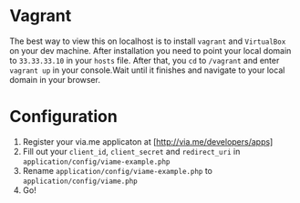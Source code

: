 # Vagrant

 The best way to view this on localhost is to install `vagrant` and `VirtualBox` on your dev machine. After installation you need to point your local domain to `33.33.33.10` in your `hosts` file. After that, you `cd` to `/vagrant` and enter `vagrant up` in your console.Wait until it finishes and navigate to your local domain in your browser.

# Configuration

1.	Register your via.me applicaton at [http://via.me/developers/apps]
2.	Fill out your `client_id`, `client_secret` and `redirect_uri` in `application/config/viame-example.php`
3.	Rename `application/config/viame-example.php` to `application/config/viame.php`
4.	Go!